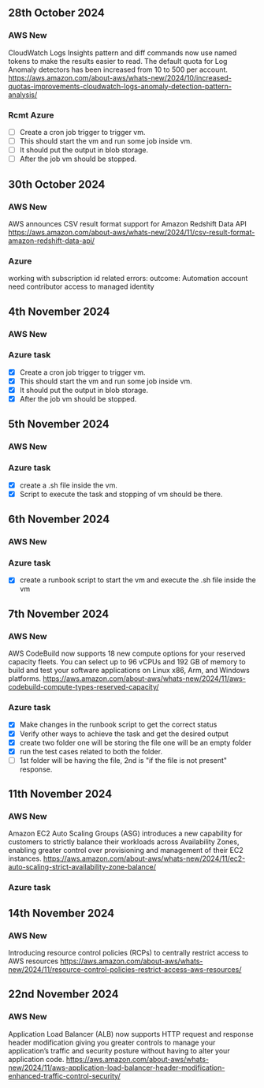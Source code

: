 ## 28th October 2024
### AWS New
CloudWatch Logs Insights pattern and diff commands now use named tokens to make the results easier to read. The default quota for Log Anomaly detectors has been increased from 10 to 500 per account.
https://aws.amazon.com/about-aws/whats-new/2024/10/increased-quotas-improvements-cloudwatch-logs-anomaly-detection-pattern-analysis/
### Rcmt Azure
- [ ] Create a cron job trigger to trigger vm.
- [ ] This should start the vm and run some job inside vm.
- [ ] It should put the output in blob storage.
- [ ] After the job vm should be stopped.

## 30th October 2024
### AWS New
AWS announces CSV result format support for Amazon Redshift Data API
https://aws.amazon.com/about-aws/whats-new/2024/11/csv-result-format-amazon-redshift-data-api/
### Azure
working with subscription id related errors:
outcome:
Automation account need contributor access to managed identity

## 4th November 2024
### AWS New
### Azure task
- [x] Create a cron job trigger to trigger vm.
- [x] This should start the vm and run some job inside vm.
- [x] It should put the output in blob storage.
- [x] After the job vm should be stopped.

## 5th November 2024
### AWS New
### Azure task
- [x] create a .sh file inside the vm.
- [x] Script to execute the task and stopping of vm should be there. 

## 6th November 2024
### AWS New
### Azure task
- [x] create a runbook script to start the vm and execute the .sh file inside the vm
  
## 7th November 2024
### AWS New 
AWS CodeBuild now supports 18 new compute options for your reserved capacity fleets. You can select up to 96 vCPUs and 192 GB of memory to build and test your software applications on Linux x86, Arm, and Windows platforms.
https://aws.amazon.com/about-aws/whats-new/2024/11/aws-codebuild-compute-types-reserved-capacity/
### Azure task
- [x] Make changes in the runbook script to get the correct status 
- [x] Verify other ways to achieve the task and get the desired output
- [x] create two folder one will be storing the file one will be an empty folder 
- [x] run the test cases related to both the folder.
- [ ] 1st folder will be having the file, 2nd is "if the file is not present" response.

## 11th November 2024
### AWS New 
Amazon EC2 Auto Scaling Groups (ASG) introduces a new capability for customers to strictly balance their workloads across Availability Zones, enabling greater control over provisioning and management of their EC2 instances.
https://aws.amazon.com/about-aws/whats-new/2024/11/ec2-auto-scaling-strict-availability-zone-balance/
### Azure task

## 14th November 2024
### AWS New
Introducing resource control policies (RCPs) to centrally restrict access to AWS resources
https://aws.amazon.com/about-aws/whats-new/2024/11/resource-control-policies-restrict-access-aws-resources/

## 22nd November 2024
### AWS New
Application Load Balancer (ALB) now supports HTTP request and response header modification giving you greater controls to manage your application’s traffic and security posture without having to alter your application code.
https://aws.amazon.com/about-aws/whats-new/2024/11/aws-application-load-balancer-header-modification-enhanced-traffic-control-security/